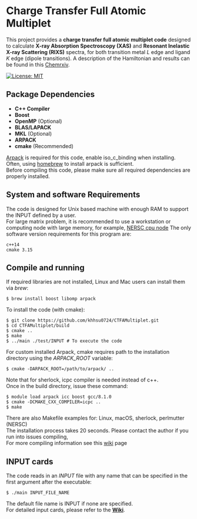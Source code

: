 # Charge Transfer Full Atomic Multiplet

This project provides a **charge transfer full atomic multiplet code** designed to calculate **X-ray Absorption Spectroscopy (XAS)** and **Resonant Inelastic X-ray Scattering (RIXS)** spectra, for both transition metal *L* edge and ligand *K* edge (dipole transitions). A description of the Hamiltonian and results can be found in this [Chemrxiv](https://chemrxiv.org/engage/chemrxiv/article-details/6671eb0e5101a2ffa8e63407).

[![License: MIT](https://img.shields.io/badge/License-MIT-yellow.svg)](https://opensource.org/licenses/MIT)
## Package Dependencies
- **C++ Compiler**
- **Boost**
- **OpenMP** (Optional)
- **BLAS/LAPACK**
- **MKL** (Optional)
- **ARPACK** 
- **cmake** (Recommended)

[Arpack](https://github.com/opencollab/arpack-ng) is required for this code, enable iso_c_binding when installing. \
Often, using [homebrew](https://brew.sh/) to install arpack is sufficient. \
Before compiling this code, please make sure all required dependencies are properly installed.

## System and software Requirements
The code is designed for Unix based machine with enough RAM to support the INPUT defined by a user. \
For large matrix problem, it is recommended to use a workstation or computing node with large memory, for example, [NERSC cpu node](https://docs.nersc.gov/systems/perlmutter/architecture/)
The only software version requirements for this program are:
```
c++14
cmake 3.15
```

## Compile and running
If required libraries are not installed, Linux and Mac users can install them via *brew*:
```
$ brew install boost libomp arpack
```

To install the code (with cmake):
```
$ git clone https://github.com/khhsu0724/CTFAMultiplet.git
$ cd CTFAMultiplet/build
$ cmake ..
$ make
$ ../main ./test/INPUT # To execute the code
```

For custom installed Arpack, cmake requires path to the installation directory using the *ARPACK_ROOT* variable:
```
$ cmake -DARPACK_ROOT=/path/to/arpack/ ..
```

Note that for sherlock, icpc compiler is needed instead of c++. \
Once in the build directory, issue these command: 
```
$ module load arpack icc boost gcc/8.1.0
$ cmake -DCMAKE_CXX_COMPILER=icpc ..
$ make
```

There are also Makefile examples for: Linux, macOS, sherlock, perlmutter (NERSC) \
The installation process takes 20 seconds.
Please contact the author if you run into issues compiling,\
For more compiling information see this [wiki](https://github.com/khhsu0724/CTFAMultiplet/wiki/Getting-Started) page


## INPUT cards
The code reads in an *INPUT* file with any name that can be specified in the first argument after the executable:
```
$ ./main INPUT_FILE_NAME
```
The default file name is INPUT if none are specified.\
For detailed input cards, please refer to the **[Wiki](https://github.com/khhsu0724/CTFAMultiplet/wiki/Input-Parameters)**.
